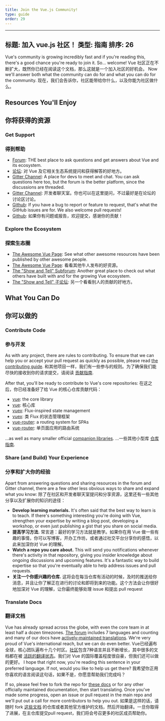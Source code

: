 ```yaml
---
title: Join the Vue.js Community!
type: guide
order: 29
---
```

---
标题: 加入 vue.js 社区！
类型: 指南
排序: 26
---

Vue's community is growing incredibly fast and if you're reading this, there's a good chance you're ready to join it. So... welcome!
Vue 社区正在不断扩大，既然你已经在阅读这个文档，那么这就是一个加入社区的好机会。
Now we'll answer both what the community can do for and what you can do for the community.
现在，我们会告诉你，社区能带给你什么，以及你能为社区做什么。

## Resources You'll Enjoy
## 你将获得的资源

### Get Support
### 得到帮助

- [Forum](http://forum.vuejs.org/): THE best place to ask questions and get answers about Vue and its ecosystem.
- [论坛](http://forum.vuejs.org/): 对 Vue 及它相关生态系统提问和获得解答的好地方。
- [Gitter Channel](https://gitter.im/vuejs/vue): A place for devs to meet and chat. You can ask questions here too, but the forum is the better platform, since the discussions are threaded.
- [Gitter Channel](https://gitter.im/vuejs/vue): 开发者聊天室。你也可以在这里提问，不过最好是在论坛的讨论区讨论。
- [Github](https://github.com/vuejs): If you have a bug to report or feature to request, that's what the GitHub issues are for. We also welcome pull requests!
- [Github](https://github.com/vuejs): 如果你有问题或报告，欢迎提交，感谢你的贡献！

### Explore the Ecosystem
### 探索生态圈

- [The Awesome Vue Page](https://github.com/vuejs/awesome-vue): See what other awesome resources have been published by other awesome people.
- [The Awesome Vue Page](https://github.com/vuejs/awesome-vue): 看看其他牛人发布的好资源。
- [The "Show and Tell" Subforum](http://forum.vuejs.org/c/show-and-tell): Another great place to check out what others have built with and for the growing Vue ecosystem.
- [The "Show and Tell" 子论坛](http://forum.vuejs.org/c/show-and-tell): 另一个看看别人的贡献的好地方。

## What You Can Do
## 你可以做的

### Contribute Code
### 参与开发

As with any project, there are rules to contributing. To ensure that we can help you or accept your pull request as quickly as possible, please read [the contributing guide](https://github.com/vuejs/vue/blob/dev/CONTRIBUTING.md).
和其他项目一样，我们有一些参与的规则。为了确保我们能尽快的接收到你的请求提交，请阅读 [贡献指南](https://github.com/vuejs/vue/blob/dev/CONTRIBUTING.md).

After that, you'll be ready to contribute to Vue's core repositories:
在这之后，你已经准备好了给 Vue 的核心仓库贡献代码：

- [vue](https://github.com/vuejs/vue): the core library
- [vue](https://github.com/vuejs/vue): 核心库
- [vuex](https://github.com/vuejs/vuex): Flux-inspired state management
- [vuex](https://github.com/vuejs/vuex): 类 Flux 的状态管理框架
- [vue-router](https://github.com/vuejs/vue-router): a routing system for SPAs
- [vue-router](https://github.com/vuejs/vue-router): 单页面应用的路由系统

...as well as many smaller official [companion libraries](https://github.com/vuejs).
...一些其他小型库 [仓库指南](https://github.com/vuejs).

### Share (and Build) Your Experience
### 分享和扩大你的经验

Apart from answering questions and sharing resources in the forum and Gitter channel, there are a few other less obvious ways to share and expand what you know:
除了在社区和开发者聊天室提问和分享资源，这里还有一些其他分享以及扩展你的知识的途径：

- **Develop learning materials.** It's often said that the best way to learn is to teach. If there's something interesting you're doing with Vue, strengthen your expertise by writing a blog post, developing a workshop, or even just publishing a gist that you share on social media.
- **提高学习方法.** 常言道：最好的学习方法就是教学。如果你在用 Vue 做一些有趣的事情，你可以写博客，开办工作坊，或者通过社交平台分享你的感悟，以此来加深你对 Vue 的理解。
- **Watch a repo you care about.** This will send you notifications whenever there's activity in that repository, giving you insider knowledge about ongoing discussions and upcoming features. It's a fantastic way to build expertise so that you're eventually able to help address issues and pull requests.
- **关注一个你感兴趣的仓库.** 这将会在每当仓库有活动的时候，及时的推送给你消息，并且让你了解正在进行的讨论和即将到来的功能。这个方法会让你很好地加深对 Vue 的理解，让你最终能够处理 issue 和提出 pull request

### Translate Docs
### 翻译文档

Vue has already spread across the globe, with even the core team in at least half a dozen timezones. [The forum](http://forum.vuejs.org/) includes 7 languages and counting and many of our docs have [actively-maintained translations](https://github.com/vuejs?utf8=%E2%9C%93&query=vuejs.org). We're very proud of Vue's international reach, but we can do even better.
Vue已经遍布全球，核心团队遍布十几个时区。[社区](http://forum.vuejs.org/)包含7种语言并且不断增长，其中很多的文档都在被 [活跃的翻译状态](https://github.com/vuejs?utf8=%E2%9C%93&query=vuejs.org)。我们对 Vue 的国际覆盖程度很自豪，但我们还可以做的更好。
I hope that right now, you're reading this sentence in your preferred language. If not, would you like to help us get there?
我希望你正用你喜欢的语言阅读这句话，如果不是，你愿意帮助我们完成吗？

If so, please feel free to fork the repo for [these docs](https://github.com/vuejs/vuejs.org/) or for any other officially maintained documentation, then start translating. Once you've made some progress, open an issue or pull request in the main repo and we'll put out a call for more contributors to help you out.
如果是这样的话，请随时 fork [这些文档](https://github.com/vuejs/vuejs.org/) 的仓库或者其他官方维护的文档，然后开始翻译。一旦你取得了进展，在主仓库提交pull request，我们将会号召更多的社区成员帮助你。

